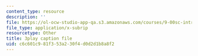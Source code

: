 ```yaml
---
content_type: resource
description: ''
file: https://ol-ocw-studio-app-qa.s3.amazonaws.com/courses/9-00sc-introduction-to-psychology-fall-2011/c6c601c981f353a230f4d0d2d1b8a8f2_lBU64nfe8nM.srt
file_type: application/x-subrip
resourcetype: Other
title: 3play caption file
uid: c6c601c9-81f3-53a2-30f4-d0d2d1b8a8f2
---
```

